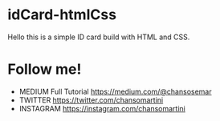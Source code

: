 # idCard-htmlCss

Hello this is a simple ID card build with HTML and CSS.


# Follow me!

  - MEDIUM Full Tutorial https://medium.com/@chansosemar
  - TWITTER https://twitter.com/chansomartini
  - INSTAGRAM https://instagram.com/chansomartini
